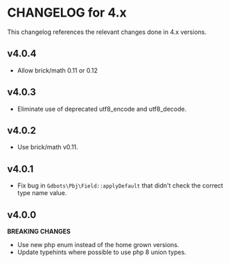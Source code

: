 # CHANGELOG for 4.x
This changelog references the relevant changes done in 4.x versions.


## v4.0.4
* Allow brick/math 0.11 or 0.12


## v4.0.3
* Eliminate use of deprecated utf8_encode and utf8_decode.


## v4.0.2
* Use brick/math v0.11.


## v4.0.1
* Fix bug in `Gdbots\Pbj\Field::applyDefault` that didn't check the correct type name value.


## v4.0.0
__BREAKING CHANGES__

* Use new php enum instead of the home grown versions.
* Update typehints where possible to use php 8 union types.
